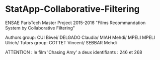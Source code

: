 # StatApp-Collaborative-Filtering
ENSAE ParisTech Master Project 2015-2016 "Films Recommandation System by Collaborative Filtering" 

Authors group: CUI Biwei/ DELGADO Claudia/ MIAH Mehdi/ MPELI MPELI Ulrich/
Tutors group: COTTET Vincent/ SEBBAR Mehdi

ATTENTION : 
le film 'Chasing Amy' a deux identifiants : 246 et 268
